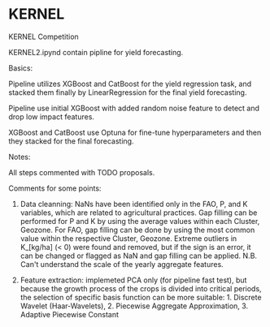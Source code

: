 # KERNEL
KERNEL Competition

KERNEL2.ipynd contain pipline for yield forecasting. 

Basics:

Pipeline utilizes XGBoost and CatBoost for the yield regression task, and stacked them finally by LinearRegression for the final yield forecasting.

Pipeline use initial XGBoost with added random noise feature to detect and drop low impact features.

XGBoost and CatBoost use Optuna for fine-tune hyperparameters and then they stacked for the final forecasting.

Notes:

All steps commented with TODO proposals.

Comments for some points:

1. Data cleanning: NaNs have been identified only in the FAO, P, and K variables, which are related to agricultural practices.
Gap filling can be performed for P and K by using the average values within each Cluster, Geozone.
For FAO, gap filling can be done by using the most common value within the respective Cluster, Geozone.
Extreme outliers in K_[kg/ha] (< 0) were found and removed, but if the sign is an error, it can be changed or flagged as NaN and gap filling can be applied.
N.B. Can't understand the scale of the yearly aggregate features.

2. Feature extraction: implemeted PCA only (for pipeline fast test), but because the growth process of the crops is divided into critical periods, the selection of specific basis function can be more suitable: 1. Discrete Wavelet (Haar‐Wavelets), 2. Piecewise Aggregate Approximation, 3. Adaptive Piecewise Constant
